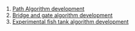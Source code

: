1. [Path Algorithm development](1.Path_Algorithm_development.md)
2. [Bridge and gate algorithm development](2.Bridge_and_gate_algorithm_development.md)
3. [Experimental fish tank algorithm development](3.Experimental_fish_tank_algorithm_development.md)